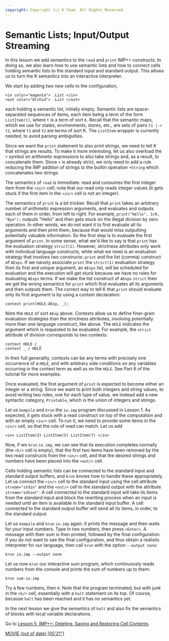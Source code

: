 ```yaml
---
copyright: Copyright (c) K Team. All Rights Reserved.
---
```


# Semantic Lists; Input/Output Streaming

In this lesson we add semantics to the `read` and `print` IMP++ constructs.
In doing so, we also learn how to use semantic lists and how to connect
cells holding semantic lists to the standard input and standard output.
This allows us to turn the K semantics into an interactive interpreter.

We start by adding two new cells to the configuration,

    <in color="magenta"> .List </in>
    <out color="Orchid"> .List </out>

each holding a semantic list, initially empty. Semantic lists are
space-separated sequences of items, each item being a term of the form
`ListItem(t)`, where `t` is a term of sort `K`. Recall that the semantic maps,
which we use for states, environments, stores, etc., are sets of pairs
`t1 |-> t2`, where `t1` and `t2` are terms of sort K. The `ListItem` wrapper
is currently needed, to avoid parsing ambiguities.

Since we want the `print` statement to also print strings, we need to tell
K that strings are results. To make it more interesting, let us also overload
the `+` symbol on arithmetic expressions to also take strings and, as a
result, to concatenate them. Since `+` is already strict, we only need to add
a rule reducing the IMP addition of strings to the builtin operation `+String`
which concatenates two strings.

The semantics of `read` is immediate: read and consumes the first integer item
from the `<in/>` cell; note that our read only reads integer values (it gets
stuck if the first item in the `<in/>` cell is not an integer).

The semantics of `print` is a bit trickier. Recall that `print` takes an
arbitrary number of arithmetic expression arguments, and evaluates and outputs
each of them in order, from left to right. For example,
`print("Hello", 3/0, "Bye");` outputs "Hello" and then gets stuck on the
illegal division by zero operation. In other words, we do not want it to
first evaluate all its arguments and then print them, because that would miss
outputting potentially valuable information. So the first step is to evaluate
the first argument of `print`. In some sense, what we'd like to say is that
`print` has the evaluation strategy `strict(1)`. However, strictness
attributes only work with individual language constructs, while what we need
is an evaluation strategy that involves _two_ constructs: `print` and the list
(comma) construct of `AExps`. If we naively associate `print` the `strict(1)`
evaluation strategy then its first and unique argument, an `AExps` list, will
be scheduled for evaluation and the execution will get stuck because we have
no rules for evaluating `AExps` terms. If we make the list construct of
`AExps` `strict` then we get the wrong semantics for `print` which first
evaluates all its arguments and then outputs them. The correct way to
tell K that `print` should evaluate only its first argument is by using a
context declaration:

    context print(HOLE:AExp, _);

Note the `HOLE` of sort `AExp` above. Contexts allow us to define finer-grain
evaluation strategies than the strictness attributes, involving potentially
more than one language construct, like above. The `HOLE` indicates the
argument which is requested to be evaluated. For example, the `strict`
attribute of division corresponds to two contexts:

    context HOLE / _
    context _ / HOLE

In their full generality, contexts can be any terms with precisely one
occurrence of a `HOLE`, and with arbitrary side conditions on any variables
occurring in the context term as well as on the `HOLE`. See Part 6 of the
tutorial for more examples.

Once evaluated, the first argument of `print` is expected to become either an
integer or a string. Since we want to print both integers and string values,
to avoid writing two rules, one for each type of value, we instead add a new
syntactic category, `Printable`, which is the union of integers and strings.

Let us `kompile` and `krun` the `io.imp` program discussed in Lesson 1. As
expected, it gets stuck with a read construct on top of the computation and
with an empty `<in/>` cell. To run it, we need to provide some items in the
`<in/>` cell, so that the rule of read can match. Let us add

    <in> ListItem(3) ListItem(5) ListItem(7) </in>

Now, if we `krun` `io.imp`, we can see that its execution completes normally
(the `<k/>` cell is empty), that the first two items have been removed by the
two read constructs from the `<in/>` cell, and that the desired strings and
numbers have been placed into the `<out/>` cell.

Cells holding semantic lists can be connected to the standard input and
standard output buffers, and `krun` knows how to handle these appropriately.
Let us connect the `<in/>` cell to the standard input using the cell attribute
`stream="stdin"` and the `<out/>` cell to the standard output with the
attribute `stream="sdtout"`. A cell connected to the standard input will
take its items from the standard input and block the rewriting process when
an input is needed until an item is available in the standard input buffer.
A cell connected to the standard output buffer will send all its items, in
order, to the standard output.

Let us `kompile` and `krun` `io.imp` again. It prints the message and then
waits for your input numbers. Type in two numbers, then press `<Enter>`.
A message with their sum is then printed, followed by the final configuration.
If you do not want to see the final configuration, and thus obtain a realistic
interpreter for our language, then call `krun` with the option `--output none`:

    krun io.imp --output none

Let us now `krun` our interactive sum program, which continuously reads numbers
from the console and prints the sum of numbers up to them:

    krun sum-io.imp

Try a few numbers, then `0`. Note that the program terminated, but with junk
in the `<k/>` cell, essentially with a `halt` statement on its top. Of course,
because `halt` has been reached and it has no semantics yet.

In the next lesson we give the semantics of `halt` and also fix the semantics
of blocks with local variable declarations.

Go to [Lesson 5, IMP++: Deleting, Saving and Restoring Cell Contents](../lesson_5/README.md).

[MOVIE (out of date) [05'21"]](https://youtu.be/a0qxV1GFR5s)
